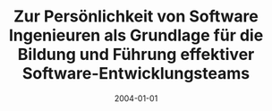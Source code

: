 ---
abstract: ''
authors:
- Wolfgang Zuser
date: '2004-01-01'
featured: false
publication_types:
- '7'
publishDate: '2004-01-01'
title: Zur Persönlichkeit von Software Ingenieuren als Grundlage für die Bildung und
  Führung effektiver Software-Entwicklungsteams
url_pdf: ''
---